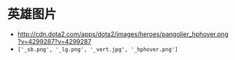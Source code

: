 # 英雄图片
  - http://cdn.dota2.com/apps/dota2/images/heroes/pangolier_hphover.png?v=4299287?v=4299287
  - `['_sb.png', '_lg.png', '_vert.jpg', '_hphover.png']`